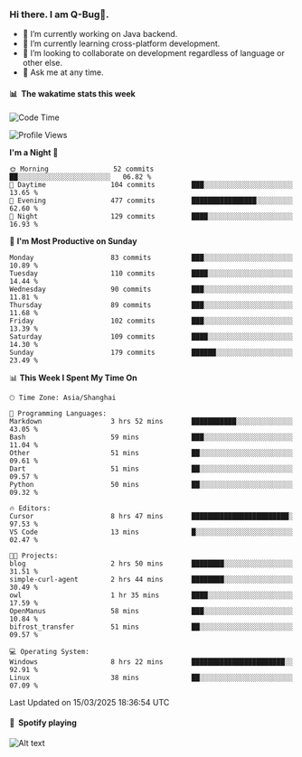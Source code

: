### Hi there. I am Q-Bug🐞.

- 🔭 I’m currently working on Java backend.
- 🌱 I’m currently learning cross-platform development.
- 👯 I’m looking to collaborate on development regardless of language or other else.
- 💬 Ask me at any time.

#### 📊 &nbsp;**The wakatime stats this week**  
<!--START_SECTION:waka-->
![Code Time](http://img.shields.io/badge/Code%20Time-291%20hrs%2055%20mins-blue)

![Profile Views](http://img.shields.io/badge/Profile%20Views-0-blue)

**I'm a Night 🦉** 

```text
🌞 Morning                52 commits          ██░░░░░░░░░░░░░░░░░░░░░░░   06.82 % 
🌆 Daytime                104 commits         ███░░░░░░░░░░░░░░░░░░░░░░   13.65 % 
🌃 Evening                477 commits         ████████████████░░░░░░░░░   62.60 % 
🌙 Night                  129 commits         ████░░░░░░░░░░░░░░░░░░░░░   16.93 % 
```
📅 **I'm Most Productive on Sunday** 

```text
Monday                   83 commits          ███░░░░░░░░░░░░░░░░░░░░░░   10.89 % 
Tuesday                  110 commits         ████░░░░░░░░░░░░░░░░░░░░░   14.44 % 
Wednesday                90 commits          ███░░░░░░░░░░░░░░░░░░░░░░   11.81 % 
Thursday                 89 commits          ███░░░░░░░░░░░░░░░░░░░░░░   11.68 % 
Friday                   102 commits         ███░░░░░░░░░░░░░░░░░░░░░░   13.39 % 
Saturday                 109 commits         ████░░░░░░░░░░░░░░░░░░░░░   14.30 % 
Sunday                   179 commits         ██████░░░░░░░░░░░░░░░░░░░   23.49 % 
```


📊 **This Week I Spent My Time On** 

```text
🕑︎ Time Zone: Asia/Shanghai

💬 Programming Languages: 
Markdown                 3 hrs 52 mins       ███████████░░░░░░░░░░░░░░   43.05 % 
Bash                     59 mins             ███░░░░░░░░░░░░░░░░░░░░░░   11.04 % 
Other                    51 mins             ██░░░░░░░░░░░░░░░░░░░░░░░   09.61 % 
Dart                     51 mins             ██░░░░░░░░░░░░░░░░░░░░░░░   09.57 % 
Python                   50 mins             ██░░░░░░░░░░░░░░░░░░░░░░░   09.32 % 

🔥 Editors: 
Cursor                   8 hrs 47 mins       ████████████████████████░   97.53 % 
VS Code                  13 mins             █░░░░░░░░░░░░░░░░░░░░░░░░   02.47 % 

🐱‍💻 Projects: 
blog                     2 hrs 50 mins       ████████░░░░░░░░░░░░░░░░░   31.51 % 
simple-curl-agent        2 hrs 44 mins       ████████░░░░░░░░░░░░░░░░░   30.49 % 
owl                      1 hr 35 mins        ████░░░░░░░░░░░░░░░░░░░░░   17.59 % 
OpenManus                58 mins             ███░░░░░░░░░░░░░░░░░░░░░░   10.84 % 
bifrost_transfer         51 mins             ██░░░░░░░░░░░░░░░░░░░░░░░   09.57 % 

💻 Operating System: 
Windows                  8 hrs 22 mins       ███████████████████████░░   92.91 % 
Linux                    38 mins             ██░░░░░░░░░░░░░░░░░░░░░░░   07.09 % 
```


 Last Updated on 15/03/2025 18:36:54 UTC
<!--END_SECTION:waka-->

#### 🎵 &nbsp;**Spotify playing**  
![Alt text](https://spotify-recently-played-readme.vercel.app/api?user=e5y1o4x7kdt9kf2blu4wvmb4s&unique={true|1|on|yes})
